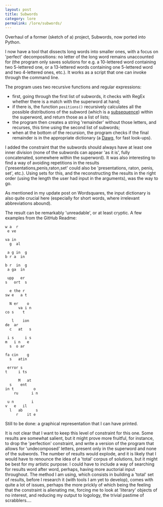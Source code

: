 ```yaml
---
layout: post
title: Subwords
category: lore
permalink: /lore/subwords/
---
```


Overhaul of a former (sketch of a) project, Subwords, now ported into Python.

I now have a tool that dissects long words into smaller ones, with a focus on 'perfect' decompositions: no letter of the long word remains unaccounted for (the program only saves solutions for e.g. a 10-lettered word containing two 5-lettered one, or a 13-lettered words containing one 5-lettered word and two 4-lettered ones, etc.). It works as a script that one can invoke through the command line.

The program uses two recursive functions and regular expressions:
- first, going through the first list of subwords, it checks with RegEx whether there is a match with the superword at hand;
- if there is, the function `positions()` recursively calculates all the possible distributions of the subword (which is a [subsequence](https://en.wikipedia.org/wiki/Subsequence)) within the superword, and return those as a list of lists;
- the program then creates a string 'remainder' without those letters, and recurses, this time using the second list of subwords;
- when at the bottom of the recursion, the program checks if the final remainder is in the appropriate dictionary (a [Dawg](https://dawg.readthedocs.io/en/latest/), for fast look-ups).

I added the constraint that the subwords should always have at least one inner division (none of the subwords can appear 'as it is', fully concatenated, somewhere within the superword). It was also interesting to find a way of avoiding repetitions in the results ('presentations,penis,raton,set' could also be 'presentations, raton, penis, set', etc.). Using sets for this, and the reconstructing the results in the right order (using the length the user had input in the arguments), was the way to go.

As mentioned in my update post on Wordsquares, the input dictionary is also quite crucial here (especially for short words, where irrelevant abbreviations abound). 

The result can be remarkably 'unreadable', or at least cryptic. A few examples from the GitHub Readme: 

```
w a  r
 e ve

va in  
  g  al

 a g in  g
b r a  in 

b r  in  g
 a ga  in

 upp   er
s   ort  s

  e the r
sw e   a t

  N er    o
      va i n
co s    t

   l    ion
de  ar
  c   at   s

 i s     i s
m   i n   e
  s  o ar

fa cin    g
  s   atin

 error s
t     i ts

      M   at
  s    ent
in t         o
    ru      i n

 u n        i
v   e   il 
  l   ab      s
     r    it e
```

Still to be done: a graphical representation that I can have printed. 

It is not clear that I want to keep this level of constraint for this one. Some results are somewhat salient, but it might prove more fruitful, for instance, to drop the 'perfection' constraint, and write a version of the program that allows for 'undecomposed' letters, present only in the superword and none of the subwords. The number of results would explode, and it is likely that I would have to renounce the idea of a 'total' corpus of solutions, but it might be best for my artistic purpose: I could have to include a way of searching for results word after word, perhaps, having more auctorial input throughout. The method I am using, which consists in building a 'total' set of results, before I research it (with tools I am yet to develop), comes with quite a lot of issues, perhaps the more prickly of which being the feeling that the constraint is alienating me, forcing me to look at 'literary' objects of no interest, and reducing my output to logology, the trivial pastime of scrabblers....
